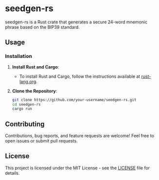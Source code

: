 # seedgen-rs
seedgen-rs is a Rust crate that generates a secure 24-word mnemonic phrase based on the BIP39 standard.

## Usage

### Installation

1. **Install Rust and Cargo**:

   - To install Rust and Cargo, follow the instructions available at [rust-lang.org](https://www.rust-lang.org/tools/install).

2. **Clone the Repository**:

   ```bash
   git clone https://github.com/your-username/seedgen-rs.git
   cd seedgen-rs
   cargo run
   ```

## Contributing

Contributions, bug reports, and feature requests are welcome! Feel free to open issues or submit pull requests.

## License

This project is licensed under the MIT License - see the [LICENSE](LICENSE) file for details.
